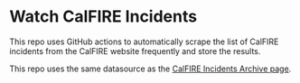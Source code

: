 # Watch CalFIRE Incidents
This repo uses GitHub actions to automatically scrape the list of CalFIRE incidents from the CalFIRE website frequently and store the results.

This repo uses the same datasource as the [CalFIRE Incidents Archive page](https://www.fire.ca.gov/incidents/2021/).
